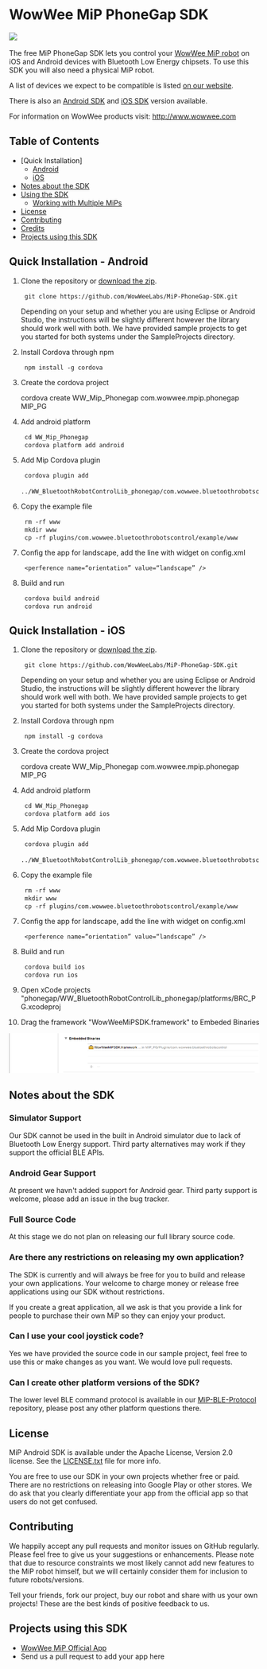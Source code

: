 WowWee MiP PhoneGap SDK
================================

![](Images/MiP.png)

The free MiP PhoneGap SDK lets you control your [WowWee MiP robot](http://www.meetmip.com) on iOS and Android devices with Bluetooth Low Energy chipsets. To use this SDK you will also need a physical MiP robot.

A list of devices we expect to be compatible is listed [on our website](http://www.wowwee.com/mip/compatibility).

There is also an [Android SDK](https://github.com/WowWeeLabs/MiP-Android-SDK) and [iOS SDK](https://github.com/WowWeeLabs/MiP-iOS-SDK)  version available.

For information on WowWee products visit: <http://www.wowwee.com>

Table of Contents
---------------------------------------

- [Quick Installation]
	- [Android](#quick-installation-android)
	- [iOS](#quick-installation-ios)
- [Notes about the SDK](#notes-about-the-sdk)
- [Using the SDK](#using-the-sdk)
	- [Working with Multiple MiPs](#working-with-multiple-mips)
- [License](#license)
- [Contributing](#contributing)
- [Credits](#credits)
- [Projects using this SDK](#projects-using-this-sdk)


Quick Installation - Android
---------------------------------

1. Clone the repository or [download the zip](https://github.com/WowWeeLabs/MiP-PhoneGap-SDK/archive/master.zip).

		git clone https://github.com/WowWeeLabs/MiP-PhoneGap-SDK.git

	Depending on your setup and whether you are using Eclipse or Android Studio, the instructions will be slightly different however the library should work well with both. We have provided sample projects to get you started for both systems under the SampleProjects directory.

2. Install Cordova through npm

		npm install -g cordova

3. Create the cordova project


	cordova create WW_Mip_Phonegap com.wowwee.mpip.phonegap MIP_PG

4. Add android platform

		cd WW_Mip_Phonegap
		cordova platform add android

5. Add Mip Cordova plugin

		cordova plugin add
		../WW_BluetoothRobotControlLib_phonegap/com.wowwee.bluetoothrobotscontrol/

6. Copy the example file

		rm -rf www
		mkdir www
		cp -rf plugins/com.wowwee.bluetoothrobotscontrol/example/www

7. Config the app for landscape, add the line with widget on config.xml

		<perference name=“orientation” value=“landscape” />

8. Build and run

		cordova build android
		cordova run android

Quick Installation - iOS
---------------------------------

1. Clone the repository or [download the zip](https://github.com/WowWeeLabs/MiP-PhoneGap-SDK/archive/master.zip).

		git clone https://github.com/WowWeeLabs/MiP-PhoneGap-SDK.git

	Depending on your setup and whether you are using Eclipse or Android Studio, the instructions will be slightly different however the library should work well with both. We have provided sample projects to get you started for both systems under the SampleProjects directory.

2. Install Cordova through npm

		npm install -g cordova

3. Create the cordova project


	cordova create WW_Mip_Phonegap com.wowwee.mpip.phonegap MIP_PG

4. Add android platform

		cd WW_Mip_Phonegap
		cordova platform add ios

5. Add Mip Cordova plugin

		cordova plugin add
		../WW_BluetoothRobotControlLib_phonegap/com.wowwee.bluetoothrobotscontrol/

6. Copy the example file

		rm -rf www
		mkdir www
		cp -rf plugins/com.wowwee.bluetoothrobotscontrol/example/www

7. Config the app for landscape, add the line with widget on config.xml

		<perference name=“orientation” value=“landscape” />

8. Build and run

		cordova build ios
		cordova run ios

9. Open xCode projects "phonegap/WW_BluetoothRobotControlLib_phonegap/platforms/BRC_PG.xcodeproj
10. Drag the framework "WowWeeMiPSDK.framework" to Embeded Binaries

![](Images/dragiosframework.png)

Notes about the SDK
---------------------------------

### Simulator Support

Our SDK cannot be used in the built in Android simulator due to lack of Bluetooth Low Energy support. Third party alternatives may work if they support the official BLE APIs.

### Android Gear Support

At present we havn't added support for Android gear. Third party support is welcome, please add an issue in the bug tracker.

### Full Source Code

At this stage we do not plan on releasing our full library source code.

### Are there any restrictions on releasing my own application?

The SDK is currently and will always be free for you to build and release your own applications. Your welcome to charge money or release free applications using our SDK without restrictions.

If you create a great application, all we ask is that you provide a link for people to purchase their own MiP so they can enjoy your product.

### Can I use your cool joystick code?

Yes we have provided the source code in our sample project, feel free to use this or make changes as you want. We would love pull requests.

### Can I create other platform versions of the SDK?

The lower level BLE command protocol is available in our [MiP-BLE-Protocol](http://github.com/WowWeeLabs/MiP-BLE-Protocol) repository, please post any other platform questions there.


License
---------------------------------
MiP Android SDK is available under the Apache License, Version 2.0 license. See the [LICENSE.txt](https://raw.githubusercontent.com/WowWeeLabs/MiP-Android-SDK/master/LICENSE.md) file for more info.

You are free to use our SDK in your own projects whether free or paid. There are no restrictions on releasing into Google Play or other stores. We do ask that you clearly differentiate your app from the official app so that users do not get confused.


Contributing
---------------------------------
We happily accept any pull requests and monitor issues on GitHub regularly. Please feel free to give us your suggestions or enhancements. Please note that due to resource constraints we most likely cannot add new features to the MiP robot himself, but we will certainly consider them for inclusion to future robots/versions.

Tell your friends, fork our project, buy our robot and share with us your own projects! These are the best kinds of positive feedback to us.


Projects using this SDK
---------------------------------
* [WowWee MiP Official App](https://play.google.com/store/apps/details?id=com.wowwee.mip&hl=en)
* Send us a pull request to add your app here
